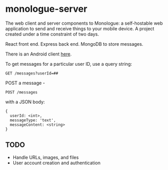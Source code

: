 # monologue-server
The web client and server components to Monologue: a self-hostable web application to send and receive things to your mobile device.
A project created under a time constraint of two days.

React front end.
Express back end.
MongoDB to store messages.

There is an Android client [here](https://github.com/FaceToKeyboard/monologue-client-android).

To get messages for a particular user ID, use a query string:

`GET /messages?userId=##`

POST a message -

`POST /messages` 

with a JSON body:
```
{
  userId: <int>,
  messageType: 'text',
  messageContent: <string>
}
```

## TODO
- Handle URLs, images, and files
- User account creation and authentication
